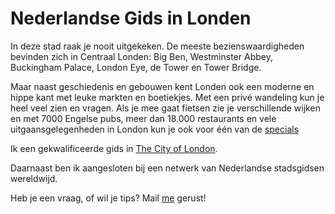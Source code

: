 # Nederlandse Gids in Londen

In deze stad raak je nooit uitgekeken. De meeste bezienswaardigheden bevinden zich
 in Centraal Londen: Big Ben, Westminster Abbey, Buckingham Palace, London Eye, de Tower 
en Tower Bridge. 

Maar naast geschiedenis en gebouwen kent Londen ook een moderne en hippe 
kant met leuke markten en boetiekjes. Met een privé wandeling kun je heel 
veel zien en vragen. Als je mee gaat fietsen zie je verschillende wijken en 
met 7000 Engelse pubs, meer dan 18.000 restaurants en vele uitgaansgelegenheden 
in London kun je ook voor één van de [specials](/specials)

Ik een gekwalificeerde gids in
[The City of London](http://www.cityoflondonguides.com/find/ans-vaessen).

Daarnaast ben ik aangesloten bij een netwerk van Nederlandse stadsgidsen wereldwijd.

Heb je een vraag, of wil je tips? Mail [me](mailto:ans@nlgids.london) gerust!

